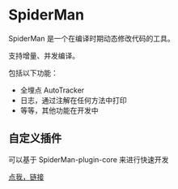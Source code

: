 # SpiderMan

SpiderMan 是一个在编译时期动态修改代码的工具。

支持增量、并发编译。

包括以下功能：
- 全埋点 AutoTracker
- 日志，通过注解在任何方法中打印
- 等等，其他功能在开发中


## 自定义插件

可以基于 SpiderMan-plugin-core 来进行快速开发

[点我，链接]()


